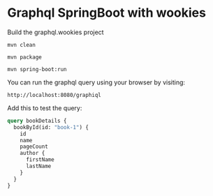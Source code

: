 # Graphql SpringBoot with wookies

Build the graphql.wookies project

`mvn clean`

`mvn package`

`mvn spring-boot:run`


You can run the graphql query using your browser by visiting:

`http://localhost:8080/graphiql`

Add this to test the query:

```graphql
query bookDetails {
  bookById(id: "book-1") {
    id
    name
    pageCount
    author {
      firstName
      lastName
    }
  }
}
